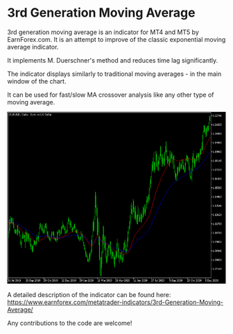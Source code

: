 # 3rd Generation Moving Average

3rd generation moving average is an indicator for MT4 and MT5 by EarnForex.com. It is an attempt to improve of the classic exponential moving average indicator.

It implements M. Duerschner's method and reduces time lag significantly.

The indicator displays similarly to traditional moving averages - in the main window of the chart.

It can be used for fast/slow MA crossover analysis like any other type of moving average.

![3rd Generation Moving Average - an example chart with fast (red) and slow (blue) moving averages loaded](https://github.com/EarnForex/3rd-Generation-Moving-Average/blob/main/README_Images/3rd-generation-moving-average.png)

A detailed description of the indicator can be found here:
https://www.earnforex.com/metatrader-indicators/3rd-Generation-Moving-Average/

Any contributions to the code are welcome!
